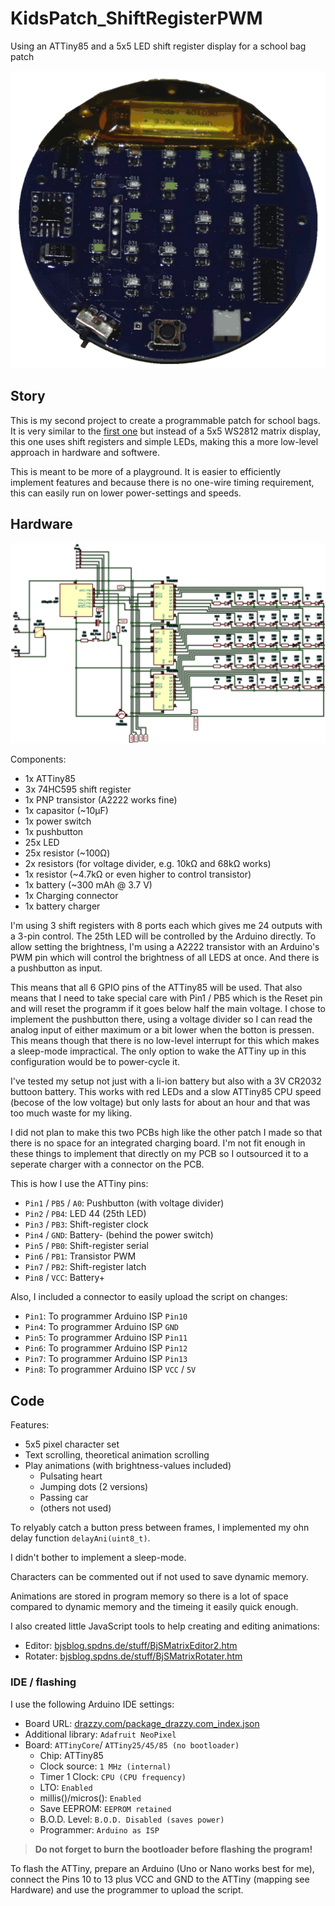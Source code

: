 # KidsPatch_ShiftRegisterPWM

Using an ATTiny85 and a 5x5 LED shift register display for a school bag patch

<img src="img/patch.gif" style="max-height:40vh;" />

## Story

This is my second project to create a programmable patch for school bags. It is very similar to the [first one](/TheNeoBurn/KidsPatch_WS2812) but instead of a 5x5 WS2812 matrix display, this one uses shift registers and simple LEDs, making this a more low-level approach in hardware and softwere.

This is meant to be more of a playground. It is easier to efficiently implement features and because there is no one-wire timing requirement, this can easily run on lower power-settings and speeds.


## Hardware

<a href="img/circuit.png" target="_BLANK"><img src="img/circuit.png" /></a>

Components:

- 1x ATTiny85
- 3x 74HC595 shift register
- 1x PNP transistor (A2222 works fine)
- 1x capasitor (~10µF)
- 1x power switch
- 1x pushbutton
- 25x LED
- 25x resistor (~100Ω)
- 2x resistors (for voltage divider, e.g. 10kΩ and 68kΩ works)
- 1x resistor (~4.7kΩ or even higher to control transistor)
- 1x battery (~300 mAh @ 3.7 V)
- 1x Charging connector
- 1x battery charger

I'm using 3 shift registers with 8 ports each which gives me 24 outputs with a 3-pin control. The 25th LED will be controlled by the Arduino directly. To allow setting the brightness, I'm using a A2222 transistor with an Arduino's PWM pin which will control the brightness of all LEDS at once. And there is a pushbutton as input.

This means that all 6 GPIO pins of the ATTiny85 will be used. That also means that I need to take special care with Pin1 / PB5 which is the Reset pin and will reset the programm if it goes below half the main voltage. I chose to implement the pushbutton there, using a voltage divider so I can read the analog input of either maximum or a bit lower when the botton is pressen. This means though that there is no low-level interrupt for this which makes a sleep-mode impractical. The only option to wake the ATTiny up in this configuration would be to power-cycle it.

I've tested my setup not just with a li-ion battery but also with a 3V CR2032 buttoon battery. This works with red LEDs and a slow ATTiny85 CPU speed (becose of the low voltage) but only lasts for about an hour and that was too much waste for my liking.

I did not plan to make this two PCBs high like the other patch I made so that there is no space for an integrated charging board. I'm not fit enough in these things to implement that directly on my PCB so I outsourced it to a seperate charger with a connector on the PCB.

This is how I use the ATTiny pins:

- `Pin1` / `PB5` / `A0`: Pushbutton (with voltage divider)
- `Pin2` / `PB4`: LED 44 (25th LED)
- `Pin3` / `PB3`: Shift-register clock
- `Pin4` / `GND`: Battery- (behind the power switch)
- `Pin5` / `PB0`: Shift-register serial
- `Pin6` / `PB1`: Transistor PWM
- `Pin7` / `PB2`: Shift-register latch
- `Pin8` / `VCC`: Battery+

Also, I included a connector to easily upload the script on changes:

- `Pin1`: To programmer Arduino ISP `Pin10`
- `Pin4`: To programmer Arduino ISP `GND`
- `Pin5`: To programmer Arduino ISP `Pin11`
- `Pin6`: To programmer Arduino ISP `Pin12`
- `Pin7`: To programmer Arduino ISP `Pin13`
- `Pin8`: To programmer Arduino ISP `VCC` / `5V`


## Code

Features:
- 5x5 pixel character set
- Text scrolling, theoretical animation scrolling
- Play animations (with brightness-values included)
  - Pulsating heart
  - Jumping dots (2 versions)
  - Passing car
  - (others not used)

To relyably catch a button press between frames, I implemented my ohn delay function `delayAni(uint8_t)`.

I didn't bother to implement a sleep-mode.

Characters can be commented out if not used to save dynamic memory.

Animations are stored in program memory so there is a lot of space compared to dynamic memory and the timeing it easily quick enough.

I also created little JavaScript tools to help creating and editing animations:
- Editor: [bjsblog.spdns.de/stuff/BjSMatrixEditor2.htm](https://bjsblog.spdns.de/stuff/BjSMatrixEditor2.htm)
- Rotater: [bjsblog.spdns.de/stuff/BjSMatrixRotater.htm](https://bjsblog.spdns.de/stuff/BjSMatrixRotater.htm)



### IDE / flashing

I use the following Arduino IDE settings:

- Board URL: [drazzy.com/package_drazzy.com_index.json](http://drazzy.com/package_drazzy.com_index.json)
- Additional library: `Adafruit NeoPixel`
- Board: `ATTinyCore`/ `ATTiny25/45/85 (no bootloader)`
  - Chip: ATTiny85
  - Clock source: `1 MHz (internal)`
  - Timer 1 Clock: `CPU (CPU frequency)`
  - LTO: `Enabled`
  - millis()/micros(): `Enabled`
  - Save EEPROM: `EEPROM retained`
  - B.O.D. Level: `B.O.D. Disabled (saves power)`
  - Programmer: `Arduino as ISP`

> **Do not forget to burn the bootloader before flashing the program!**

To flash the ATTiny, prepare an Arduino (Uno or Nano works best for me), connect the Pins 10 to 13 plus VCC and GND to the ATTiny (mapping see Hardware) and use the programmer to upload the script.

